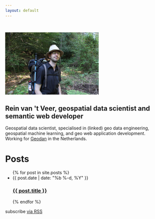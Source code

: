 ```yaml
---
layout: default
---
```


<div class="home">
    <br/>
    <p><img src="./images/IMG_0150_25_pct.JPG" height="200px"/></p>
    <h2>Rein van 't Veer, geospatial data scientist and semantic web developer</h2>
    <p>Geospatial data scientist, specialised in (linked) geo data engineering, geospatial machine learning, and geo web application development. Working for <a href="https://geodan.nl">Geodan</a> in the Netherlands.</p>
    

  <h1 class="page-heading">Posts</h1>

  <ul class="post-list">
    {% for post in site.posts %}
      <li>
        <span class="post-meta">{{ post.date | date: "%b %-d, %Y" }}</span>
        <h3>
          <a class="post-link" href="{{ post.url | prepend: site.baseurl }}">{{ post.title }}</a>
        </h3>
      </li>
    {% endfor %}
  </ul>

  <p class="rss-subscribe">subscribe <a href="{{ "/feed.xml" | prepend: site.baseurl }}">via RSS</a></p>

</div>
